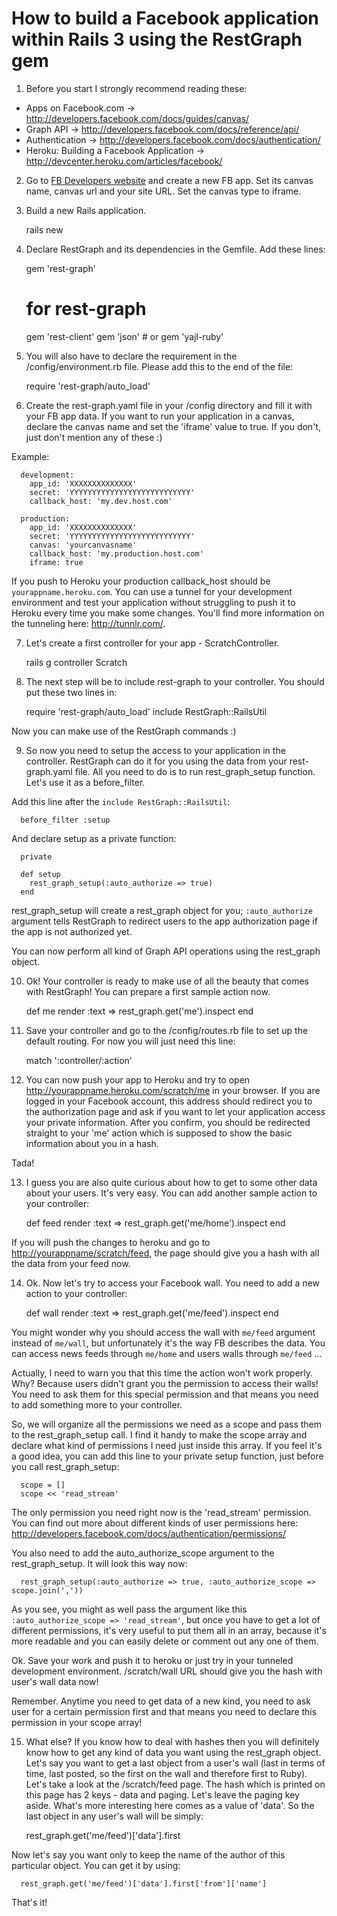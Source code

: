 # How to build a Facebook application within Rails 3 using the RestGraph gem

1. Before you start I strongly recommend reading these:

  * Apps on Facebook.com -> <http://developers.facebook.com/docs/guides/canvas/>
  * Graph API -> <http://developers.facebook.com/docs/reference/api/>
  * Authentication -> <http://developers.facebook.com/docs/authentication/>
  * Heroku: Building a Facebook Application -> <http://devcenter.heroku.com/articles/facebook/>


2. Go to [FB Developers website](http://facebook.com/developers "FB Developers website") and create a new FB app. Set its canvas name, canvas url and your site URL. Set the canvas type to iframe.


3. Build a new Rails application.

      rails new <name>


4. Declare RestGraph and its dependencies in the Gemfile. Add these lines:

      gem 'rest-graph'

      # for rest-graph
      gem 'rest-client'
      gem 'json'        # or gem 'yajl-ruby'


5. You will also have to declare the requirement in the /config/environment.rb file. Please add this to the end of the file:

      require 'rest-graph/auto_load'


6. Create the rest-graph.yaml file in your /config directory and fill it with your FB app data. If you want to run your application in a canvas, declare the canvas name and set the 'iframe' value to true. If you don't, just don't mention any of these :)

  Example:

      development:
        app_id: 'XXXXXXXXXXXXXX'
        secret: 'YYYYYYYYYYYYYYYYYYYYYYYYYYY'
        callback_host: 'my.dev.host.com'

      production:
        app_id: 'XXXXXXXXXXXXXX'
        secret: 'YYYYYYYYYYYYYYYYYYYYYYYYYYY'
        canvas: 'yourcanvasname'
        callback_host: 'my.production.host.com'
        iframe: true


  If you push to Heroku your production callback_host should be `yourappname.heroku.com`. You can use a tunnel for your development environment and test your application without struggling to push it to Heroku every time you make some changes. You'll find more information on the tunneling here: <http://tunnlr.com/>.

7. Let's create a first controller for your app - ScratchController.

      rails g controller Scratch

8. The next step will be to include rest-graph to your controller. You should put these two lines in:

      require 'rest-graph/auto_load'
      include RestGraph::RailsUtil

  Now you can make use of the RestGraph commands :)

9. So now you need to setup the access to your application in the controller. RestGraph can do it for you using the data from your rest-graph.yaml file. All you need to do is to run rest_graph_setup function. Let's use it as a before_filter.

  Add this line after the `include RestGraph::RailsUtil`:

      before_filter :setup

  And declare setup as a private function:

      private

      def setup
        rest_graph_setup(:auto_authorize => true)
      end

  rest_graph_setup will create a rest_graph object for you; `:auto_authorize` argument tells RestGraph to redirect users to the app authorization page if the app is not authorized yet.

  You can now perform all kind of Graph API operations using the rest_graph object.

10. Ok! Your controller is ready to make use of all the beauty that comes with RestGraph! You can prepare a first sample action now.

      def me
        render :text => rest_graph.get('me').inspect
      end

11. Save your controller and go to the /config/routes.rb file to set up the default routing. For now you will just need this line:

      match ':controller/:action'

12. You can now push your app to Heroku and try to open <http://yourappname.heroku.com/scratch/me> in your browser. If you are logged in your Facebook account, this address should redirect you to the authorization page and ask if you want to let your application access your private information. After you confirm, you should be redirected straight to your 'me' action which is supposed to show the basic information about you in a hash.

  Tada!

13. I guess you are also quite curious about how to get to some other data about your users. It's very easy. You can add another sample action to your controller:

      def feed
        render :text => rest_graph.get('me/home').inspect
      end

  If you will push the changes to heroku and go to <http://yourappname/scratch/feed>, the page should give you a hash with all the data from your feed now.


14. Ok. Now let's try to access your Facebook wall. You need to add a new action to your controller:

      def wall
        render :text => rest_graph.get('me/feed').inspect
      end

  You might wonder why you should access the wall with `me/feed` argument instead of `me/wall`, but unfortunately it's the way FB describes the data. You can access news feeds through `me/home` and users walls through `me/feed` ...

  Actually, I need to warn you that this time the action won't work properly. Why? Because users didn't grant you the permission to access their walls! You need to ask them for this special permission and that means you need to add something more to your controller.

  So, we will organize all the permissions we need as a scope and pass them to the rest_graph_setup call. I find it handy to make the scope array and declare what kind of permissions I need just inside this array. If you feel it's a good idea, you can add this line to your private setup function, just before you call rest_graph_setup:

      scope = []
      scope << 'read_stream'

  The only permission you need right now is the 'read_stream' permission. You can find out more about different kinds of user permissions here: <http://developers.facebook.com/docs/authentication/permissions/>

  You also need to add the auto_authorize_scope argument to the rest_graph_setup. It will look this way now:

      rest_graph_setup(:auto_authorize => true, :auto_authorize_scope => scope.join(','))

  As you see, you might as well pass the argument like this `:auto_authorize_scope => 'read_stream'`, but once you have to get a lot of different permissions, it's very useful to put them all in an array, because it's more readable and you can easily delete or comment out any one of them.

  Ok. Save your work and push it to heroku or just try in your tunneled development environment. /scratch/wall URL should give you the hash with user's wall data now!

  Remember. Anytime you need to get data of a new kind, you need to ask user for a certain permission first and that means you need to declare this permission in your scope array!

15. What else? If you know how to deal with hashes then you will definitely know how to get any kind of data you want using the rest_graph object. Let's say you want to get a last object from a user's wall (last in terms of time, last posted, so the first on the wall and therefore first to Ruby). Let's take a look at the /scratch/feed page. The hash which is printed on this page has 2 keys - data and paging. Let's leave the paging key aside. What's more interesting here comes as a value of 'data'. So the last object in any user's wall will be simply:

      rest_graph.get('me/feed')['data'].first

  Now let's say you want only to keep the name of the author of this particular object. You can get it by using:

      rest_graph.get('me/feed')['data'].first['from']['name']

  That's it!
